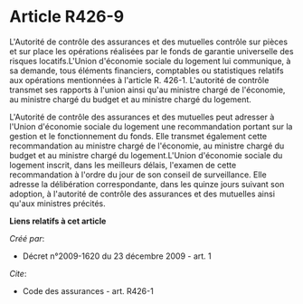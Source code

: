 # Article R426-9

L'Autorité de contrôle des assurances et des mutuelles contrôle sur pièces et sur place les opérations réalisées par le fonds
de garantie universelle des risques locatifs.L'Union d'économie sociale du logement lui communique, à sa demande, tous
éléments financiers, comptables ou statistiques relatifs aux opérations mentionnées à l'article R. 426-1. L'autorité de
contrôle transmet ses rapports à l'union ainsi qu'au ministre chargé de l'économie, au ministre chargé du budget et au
ministre chargé du logement.

L'Autorité de contrôle des assurances et des mutuelles peut adresser à l'Union d'économie sociale du logement une
recommandation portant sur la gestion et le fonctionnement du fonds. Elle transmet également cette recommandation au ministre
chargé de l'économie, au ministre chargé du budget et au ministre chargé du logement.L'Union d'économie sociale du logement
inscrit, dans les meilleurs délais, l'examen de cette recommandation à l'ordre du jour de son conseil de surveillance. Elle
adresse la délibération correspondante, dans les quinze jours suivant son adoption, à l'autorité de contrôle des assurances
et des mutuelles ainsi qu'aux ministres précités.

**Liens relatifs à cet article**

_Créé par_:

  - Décret n°2009-1620 du 23 décembre 2009 - art. 1

_Cite_:

  - Code des assurances - art. R426-1
